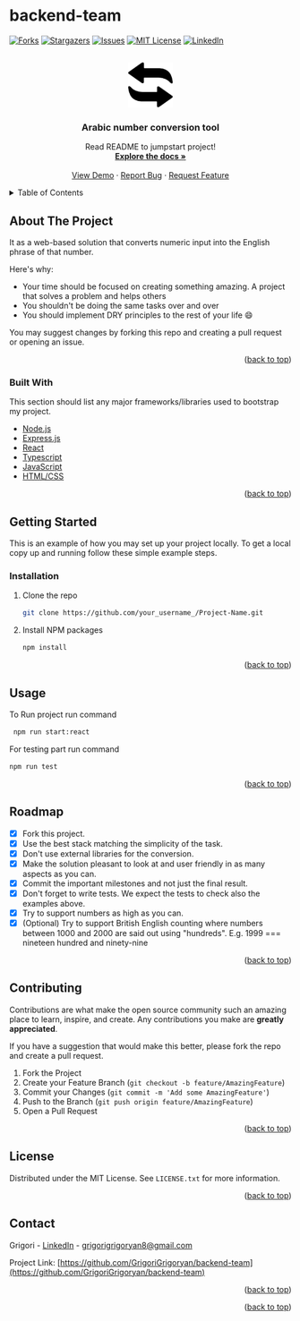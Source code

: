 # backend-team
<div id="top"></div>

[![Forks][forks-shield]][forks-url]
[![Stargazers][stars-shield]][stars-url]
[![Issues][issues-shield]][issues-url]
[![MIT License][license-shield]][license-url]
[![LinkedIn][linkedin-shield]][linkedin-url]



<!-- PROJECT LOGO -->
<br />
<div align="center">
  <a href="https://github.com/othneildrew/Best-README-Template">
    <img src="images/logo.png" alt="Logo" width="80" height="80">
  </a>
  <h3 align="center">Arabic number conversion tool</h3>

  <p align="center">
    Read README to jumpstart project!
    <br />
    <a href=""><strong>Explore the docs »</strong></a>
    <br />
    <br />
    <a href="https://github.com/GrigoriGrigoryan/backend-team">View Demo</a>
    ·
    <a href="https://github.com/GrigoriGrigoryan/backend-team/issues">Report Bug</a>
    ·
    <a href="https://github.com/GrigoriGrigoryan/backend-team/issues">Request Feature</a>
  </p>
</div>



<!-- TABLE OF CONTENTS -->
<details>
  <summary>Table of Contents</summary>
  <ol>
    <li>
      <a href="#about-the-project">About The Project</a>
      <ul>
        <li><a href="#built-with">Built With</a></li>
      </ul>
    </li>
    <li>
      <a href="#getting-started">Getting Started</a>
      <ul>
        <li><a href="#prerequisites">Prerequisites</a></li>
        <li><a href="#installation">Installation</a></li>
      </ul>
    </li>
    <li><a href="#usage">Usage</a></li>
    <li><a href="#roadmap">Roadmap</a></li>
    <li><a href="#contributing">Contributing</a></li>
    <li><a href="#license">License</a></li>
    <li><a href="#contact">Contact</a></li>
    <li><a href="#acknowledgments">Acknowledgments</a></li>
  </ol>
</details>



<!-- ABOUT THE PROJECT -->
## About The Project

It as a web-based solution that converts numeric input into the English phrase of that number.

Here's why:
* Your time should be focused on creating something amazing. A project that solves a problem and helps others
* You shouldn't be doing the same tasks over and over 
* You should implement DRY principles to the rest of your life :smile:


You may suggest changes by forking this repo and creating a pull request or opening an issue.




<p align="right">(<a href="#top">back to top</a>)</p>



### Built With

This section should list any major frameworks/libraries used to bootstrap my project.

* [Node.js](https://nodejs.org/)
* [Express.js](https://expressjs.com/)
* [React](https://reactjs.org/)
* [Typescript](https://www.typescriptlang.org/)
* [JavaScript](https://www.javascript.com/)
* [HTML/CSS]()



<p align="right">(<a href="#top">back to top</a>)</p>



<!-- GETTING STARTED -->
## Getting Started

This is an example of how you may set up your project locally.
To get a local copy up and running follow these simple example steps.


### Installation

1. Clone the repo
   ```sh
   git clone https://github.com/your_username_/Project-Name.git
   ```
2. Install NPM packages
   ```sh
   npm install

<p align="right">(<a href="#top">back to top</a>)</p>



<!-- USAGE EXAMPLES -->
## Usage

To Run project run command  
   ```sh
    npm run start:react
   ```
For testing part run command
   ```sh
   npm run test
   ```

<p align="right">(<a href="#top">back to top</a>)</p>



<!-- ROADMAP -->
## Roadmap

- [x] Fork this project.
- [x] Use the best stack matching the simplicity of the task.
- [x] Don't use external libraries for the conversion.
- [x] Make the solution pleasant to look at and user friendly in as many aspects as you can.
- [x] Commit the important milestones and not just the final result.
- [x] Don't forget to write tests. We expect the tests to check also the examples above.
- [x] Try to support numbers as high as you can.
- [x] (Optional) Try to support British English counting where numbers between 1000 and 2000 are said out using "hundreds". E.g. 1999 === nineteen hundred and ninety-nine

<p align="right">(<a href="#top">back to top</a>)</p>



<!-- CONTRIBUTING -->
## Contributing

Contributions are what make the open source community such an amazing place to learn, inspire, and create. Any contributions you make are **greatly appreciated**.

If you have a suggestion that would make this better, please fork the repo and create a pull request.


1. Fork the Project
2. Create your Feature Branch (`git checkout -b feature/AmazingFeature`)
3. Commit your Changes (`git commit -m 'Add some AmazingFeature'`)
4. Push to the Branch (`git push origin feature/AmazingFeature`)
5. Open a Pull Request

<p align="right">(<a href="#top">back to top</a>)</p>



<!-- LICENSE -->
## License

Distributed under the MIT License. See `LICENSE.txt` for more information.

<p align="right">(<a href="#top">back to top</a>)</p>



<!-- CONTACT -->
## Contact

Grigori - [LinkedIn](https://www.linkedin.com/in/grigori-g-2b7247207/) - grigorigrigoryan8@gmail.com

Project Link: [https://github.com/GrigoriGrigoryan/backend-team](https://github.com/GrigoriGrigoryan/backend-team)

<p align="right">(<a href="#top">back to top</a>)</p>





<p align="right">(<a href="#top">back to top</a>)</p>


[forks-shield]: https://img.shields.io/github/forks/GrigoriGrigoryan/backend-team.svg?style=for-the-badge
[forks-url]: https://github.com/GrigoriGrigoryan/backend-team/network/members
[stars-shield]: https://img.shields.io/github/stars/GrigoriGrigoryan/backend-team.svg?style=for-the-badge
[stars-url]: https://github.com/GrigoriGrigoryan/backend-team/stargazers
[issues-shield]: https://img.shields.io/github/issues/GrigoriGrigoryan/backend-team.svg?style=for-the-badge
[issues-url]: https://github.com/GrigoriGrigoryan/backend-team/issues
[license-shield]: https://img.shields.io/github/license/GrigoriGrigoryan/backend-team.svg?style=for-the-badge
[license-url]: https://github.com/othneildrew/GrigoriGrigoryan/backend-team/blob/master/LICENSE.txt
[linkedin-shield]: https://img.shields.io/badge/-LinkedIn-black.svg?style=for-the-badge&logo=linkedin&colorB=555
[linkedin-url]: https://www.linkedin.com/in/grigori-g-2b7247207/

